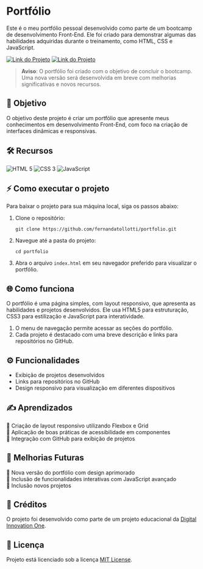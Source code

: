 # Portfólio

Este é o meu portfólio pessoal desenvolvido como parte de um bootcamp de desenvolvimento Front-End. Ele foi criado para demonstrar algumas das habilidades adquiridas durante o treinamento, como HTML, CSS e JavaScript.

[![Link do Projeto](https://img.shields.io/badge/▶-000?style=for-the-badge&logo=movie&logoColor=E94D5F)](https://portfolio-fernanda-tollotti.netlify.app/)
[![Link do Projeto](https://img.shields.io/badge/Acesse%20o%20Projeto-E94D5F?style=for-the-badge)](https://portfolio-fernanda-tollotti.netlify.app/)

> **Aviso**: O portfólio foi criado com o objetivo de concluir o bootcamp. Uma nova versão será desenvolvida em breve com melhorias significativas e novos recursos.

## 🎯 Objetivo
O objetivo deste projeto é criar um portfólio que apresente meus conhecimentos em desenvolvimento Front-End, com foco na criação de interfaces dinâmicas e responsivas.

## 🛠️ Recursos
![HTML 5](https://img.shields.io/badge/HTML5-333333?style=for-the-badge&logo=html5)
![CSS 3](https://img.shields.io/badge/CSS3-333333?style=for-the-badge&logo=css3&logoColor=1572B6)
![JavaScript](https://img.shields.io/badge/JavaScript-333333?style=for-the-badge&logo=javascript)

## ⚡ Como executar o projeto
Para baixar o projeto para sua máquina local, siga os passos abaixo:

1. Clone o repositório:
   ```
   git clone https://github.com/fernandatollotti/portfolio.git
2. Navegue até a pasta do projeto:
   ```
   cd portfolio
3. Abra o arquivo `index.html` em seu navegador preferido para visualizar o portfólio.

## 🌐 Como funciona
O portfólio é uma página simples, com layout responsivo, que apresenta as habilidades e projetos desenvolvidos. Ele usa HTML5 para estruturação, CSS3 para estilização e JavaScript para interatividade.

1. O menu de navegação permite acessar as seções do portfólio.
2. Cada projeto é destacado com uma breve descrição e links para repositórios no GitHub.

## ⚙️ Funcionalidades
- Exibição de projetos desenvolvidos
- Links para repositórios no GitHub
- Design responsivo para visualização em diferentes dispositivos

## ✍️ Aprendizados
🔹 Criação de layout responsivo utilizando Flexbox e Grid  
🔹 Aplicação de boas práticas de acessibilidade em componentes  
🔹 Integração com GitHub para exibição de projetos

## 🚧 Melhorias Futuras
🔸 Nova versão do portfólio com design aprimorado  
🔸 Inclusão de funcionalidades interativas com JavaScript avançado  
🔸 Inclusão novos projetos

## 🌟 Créditos 
O projeto foi desenvolvido como parte de um projeto educacional da [Digital Innovation One](https://www.dio.me/en).

## 📜 Licença
Projeto está licenciado sob a licença [MIT License](https://github.com/fernandatollotti/portfolio/tree/master?tab=MIT-1-ov-file).
